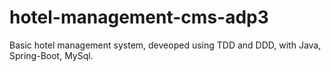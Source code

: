 # hotel-management-cms-adp3
Basic hotel management system, deveoped using TDD and DDD, with Java, Spring-Boot,  MySql.
